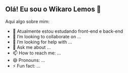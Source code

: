 ## Olá! Eu sou o Wikaro Lemos 👋

Aqui algo sobre mim:

- 🌱 Atualmente estou estudando front-end e back-end
- 👯 I’m looking to collaborate on ...
- 🤔 I’m looking for help with ...
- 💬 Ask me about ...
- 📫 How to reach me: ...
- 😄 Pronouns: ...
- ⚡ Fun fact: ...
